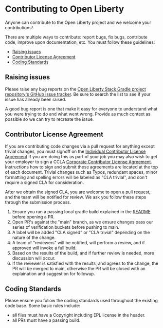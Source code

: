 # Contributing to Open Liberty
Anyone can contribute to the Open Liberty project and we welcome your contributions!

There are multiple ways to contribute: report bugs, fix bugs, contribute code, improve upon documentation, etc.  You must follow these guidelines:
* [Raising issues](https://github.com/OpenLiberty/application-stack-gradle/blob/main/CONTRIBUTING.md#raising-issues)
* [Contributor License Agreement](https://github.com/OpenLiberty/application-stack-gradle/blob/main/CONTRIBUTING.md#contributor-license-agreement)
* [Coding Standards](https://github.com/OpenLiberty/application-stack-gradle/blob/main/CONTRIBUTING.md#coding-standards)

## Raising issues
Please raise any bug reports on the [Open Liberty Stack Gradle project repository's GitHub issue tracker](https://github.com/OpenLiberty/application-stack-gradle/issues). Be sure to search the list to see if your issue has already been raised.

A good bug report is one that make it easy for everyone to understand what you were trying to do and what went wrong. Provide as much context as possible so we can try to recreate the issue.

## Contributor License Agreement
If you are contributing code changes via a pull request for anything except trivial changes, you must signoff on the [Individual Contributor License Agreement](https://github.com/OpenLiberty/open-liberty/blob/master/cla/open-liberty-cla-individual.pdf) If you are doing this as part of your job you may also wish to get your employer to sign a CCLA [Corporate Contributor License Agreement](https://github.com/OpenLiberty/open-liberty/blob/master/cla/open-liberty-cla-corporate.pdf). Instructions how to sign and submit these agreements are located at the top of each document. Trivial changes such as Typos, redundant spaces, minor formatting and spelling errors will be labeled as "CLA trivial", and don't require a signed CLA for consideration.

After we obtain the signed CLA, you are welcome to open a pull request, and the team will be notified for review. We ask you follow these steps through the submission process.
1. Ensure you run a passing local gradle build explained in the [README](https://github.com/OpenLiberty/application-stack-gradle/tree/main/stackimage/README.md) before opening a PR.
2. Open PR's against the "main" branch, as we ensure changes pass our series of verification buckets before pushing to main.
3. A label will be added "CLA signed" or "CLA trivial" depending on the nature of the change.
4. A team of "reviewers" will be notified, will perform a review, and if approved will invoke a full build.
5. Based on the results of the build, and if further review is needed, more discussion will occur.
6. If the reviewer is satisfied with the results, and agrees to the change, the PR will be merged to main, otherwise the PR will be closed with an explaination and suggestion for followup.


## Coding Standards
Please ensure you follow the coding standards used throughout the existing code base. Some basic rules include:
* all files must have a Copyright including EPL license in the header.
* all PRs must have a passing build.